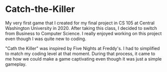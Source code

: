 # Catch-the-Killer

My very first game that I created for my final project in CS 105 at Central Washington University in 2020.
After taking this class, I decided to switch from Business to Computer Science. I really enjoyed working on this project even though I was quite new to coding.

"Cath the Killer" was inspired by Five Nights at Freddy's. I had to simplified to match my coding level at that moment. During that process, it came to me how we could make a game captivating even though it was just a simple gameplay.
